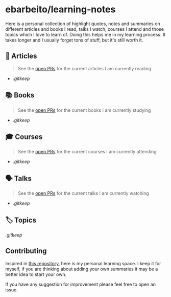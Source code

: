 # ebarbeito/learning-notes

Here is a personal collection of highlight quotes, notes and summaries on different articles and books I read, talks I watch, courses I attend and those topics which I love to learn of. Doing this helps me in my learning process. It takes longer and I usually forget tons of stuff, but it's still worth it.

## 📓 Articles

> See the [open PRs](https://github.com/ebarbeito/learning-notes/pulls?q=is%3Apr+is%3Aopen+label%3Aarticle) for the current articles I am currently reading

* _.gitkeep_

## 📚 Books

> See the [open PRs](https://github.com/ebarbeito/learning-notes/pulls?q=is%3Apr+is%3Aopen+label%3Abook) for the current books I am currently studying

* _.gitkeep_

## 🎓 Courses

> See the [open PRs](https://github.com/ebarbeito/learning-notes/pulls?q=is%3Apr+is%3Aopen+label%3Acourse) for the current courses I am currently attending

* _.gitkeep_

## 🗣️ Talks

> See the [open PRs](https://github.com/ebarbeito/learning-notes/pulls?q=is%3Apr+is%3Aopen+label%3Atalk) for the current talks I am currently watching

* _.gitkeep_

## 🏷️ Topics

_.gitkeep_

## Contributing

Inspired in [this repository](https://github.com/keyvanakbary/learning-notes), here is my personal learning space. I keep it for myself, if you are thinking about adding your own summaries it may be a better idea to start your own.

If you have any suggestion for improvement please feel free to open an issue.
